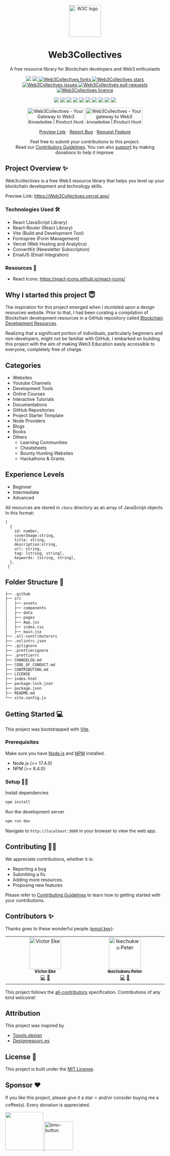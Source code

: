 <div align="center">
 <img width="100px" src="https://user-images.githubusercontent.com/46662771/183313844-91c27035-6ac0-4576-afa1-ecb731494da2.png" alt="W3C logo" />
 
 <h1>Web3Collectives</h1>
 <p>A free resource library for Blockchain developers and Web3 enthusiasts</p>

<p align="center">
<img src="https://img.shields.io/badge/all_contributors-1-orange.svg?style=flat-square">

<a href="http://makeapullrequest.com">
<img src="https://img.shields.io/badge/PRs-welcome-brightgreen.svg?style=flat-square">
</a>
<a href="https://github.com/frankiefab100/Web3Collectives/fork" target="blank">
<img src="https://img.shields.io/github/forks/frankiefab100/Web3Collectives?style=flat-square" alt="Web3Collectives forks"/>
</a>
<a href="https://github.com/frankiefab100/Web3Collectives/stargazers" target="blank">
<img src="https://img.shields.io/github/stars/frankiefab100/Web3Collectives?style=flat-square" alt="Web3Collectives stars"/>
</a>
<a href="https://github.com/frankiefab100/Web3Collectives/issues" target="blank">
<img src="https://img.shields.io/github/issues/frankiefab100/Web3Collectives?style=flat-square" alt="Web3Collectives issues"/>
</a>
<a href="https://github.com/frankiefab100/Web3Collectives/pulls" target="blank">
<img src="https://img.shields.io/github/issues-pr/frankiefab100/Web3Collectives?style=flat-square" alt="Web3Collectives pull-requests"/>
</a>
<a href="https://github.com/frankiefab100/Web3Collectives/blob/main/LICENSE" target="blank">
<img src="https://img.shields.io/github/license/frankiefab100/Web3Collectives?style=flat-square" alt="Web3Collectives licence" />
</a>
</p>


<p>
<img src="https://img.shields.io/badge/JavaScript-323330?style=for-the-badge&logo=javascript&logoColor=F7DF1E">
<img src="https://img.shields.io/badge/CSS3-1572B6?style=for-the-badge&logo=css3&logoColor=white">
<img src="https://img.shields.io/badge/React-20232A?style=for-the-badge&logo=react&logoColor=61DAFB">
<img src="https://img.shields.io/badge/React_Router-CA4245?style=for-the-badge&logo=react-router&logoColor=white">
<img src="https://img.shields.io/badge/npm-CB3837?style=for-the-badge&logo=npm&logoColor=white">
<img  src="https://img.shields.io/badge/Vite-B73BFE?style=for-the-badge&logo=vite&logoColor=FFD62E">
<img  src="https://img.shields.io/badge/firebase-ffca28?style=for-the-badge&logo=firebase&logoColor=black">
<img  src="https://img.shields.io/badge/Vercel-000000?style=for-the-badge&logo=vercel&logoColor=white">
<img  src="https://img.shields.io/badge/eslint-3A33D1?style=for-the-badge&logo=eslint&logoColor=white">
<img src="https://img.shields.io/badge/prettier-1A2C34?style=for-the-badge&logo=prettier&logoColor=F7BA3E">
</p>

<a href="https://www.producthunt.com/posts/web3collectives?utm_source=badge-featured&utm_medium=badge&utm_source=badge-web3collectives" target="_blank"><img src="https://api.producthunt.com/widgets/embed-image/v1/featured.svg?post_id=web3collectives&theme=light" alt="Web3Collectives - Your Gateway to Web3 Knowledge | Product Hunt" width="180" height="50" /></a>
<a href="https://www.producthunt.com/posts/web3collectives?utm_source=badge-top-post-topic-badge&utm_medium=badge&utm_souce=badge-web3collectives" target="_blank"><img src="https://api.producthunt.com/widgets/embed-image/v1/top-post-topic-badge.svg?post_id=400437&theme=neutral&period=weekly&topic_id=501" alt="Web3Collectives - Your&#0032;gateway&#0032;to&#0032;Web3&#0032;knowledge | Product Hunt" style="width: 180px; height: 50px;" width="180" height="50" /></a>

</div>
  
<p align="center">
    <a href="https://Web3Collectives.vercel.app">Preview Link</a>
    ·
    <a href="https://github.com/frankiefab100/Web3Collectives/issues/new/choose">Report Bug</a>
    ·
    <a href="https://github.com/frankiefab100/Web3Collectives/issues/new/choose">Request Feature</a>
</p>
  
<p align="center">Feel free to submit your contributions to this project. </br>
Read our <a href="https://github.com/frankiefab100/Web3Collectives/blob/main/CONTRIBUTING.md">Contributors Guidelines</a>. You can also <a href= "https://www.buymeacoffee.com/frankiefab100">support</a> by making donations to help it improve.</p>

## **Project Overview** ✨

Web3collectives is a free Web3 resource library that helps you level up your blockchain development and technology skills.

Preview Link: <https://Web3Collectives.vercel.app/>

### **Technologies Used** 🛠

- React (JavaScript Library)
- React-Router (React Library)
- Vite (Build and Development Tool)
- Formspree (Form Management)
- Vercel (Web Hosting and Analytics)
- ConvertKit (Newsletter Subscription)
- EmailJS (Email Integration)

### **Resources** 🎨

- React Icons: <https://react-icons.github.io/react-icons/>

## **Why I started this project** 😇

The inspiration for this project emerged when I stumbled upon a design resources website. Prior to that, I had been curating a compilation of Blockchain development resources in a GitHub repository called [Blockchain Development Resources](https://github.com/frankiefab100/Blockchain-Development-Resources).

Realizing that a significant portion of individuals, particularly beginners and non-developers, might not be familiar with GitHub, I embarked on building this project with the aim of making Web3 Education easily accessible to everyone, completely free of charge.

## **Categories**

- Websites
- Youtube Channels
- Development Tools
- Online Courses
- Interactive Tutorials
- Documentations
- GitHub Repositories
- Project Starter Template
- Node Providers
- Blogs
- Books
- Others
  - Learning Communities
  - Cheatsheets
  - Bounty Hunting Websites
  - Hackathons & Grants

## **Experience Levels**

- Beginner
- Intermediate
- Advanced

All resources are stored in `/data` directory as an array of JavaScript objects.
In this format:

```JS
[
  {
    id: number,
    coverImage:string,
    title: string,
    description:string,
    url: string,
    tag: [string, string],
    keywords: [string, string],
  },
 ]
```

## **Folder Structure** 📁

```bash
├── .github
├── src
│   ├── assets
│   ├── components
│   ├── data
│   ├── pages
│   ├── App.jsx
│   ├── index.css
│   ├── main.jsx
├── .all-contributorsrc
├── .eslintrc.json
├── .gitignore
├── .prettierignore
├── .prettierrc
├── CHANGELOG.md
├── CODE_OF_CONDUCT.md
├── CONTRIBUTING.md
├── LICENSE
├── index.html
├── package-lock.json
├── package.json
├── README.md
└── vite.config.js
```

## **Getting Started** 💻

This project was bootstrapped with [Vite](https://vitejs.dev).

### **Prerequisites**

Make sure you have [Node.js](https://nodejs.org/) and [NPM](https://www.npmjs.com/) installed.

- Node.js (>= 17.4.0)
- NPM (>= 8.4.0)

### **Setup** 👨‍💻

Install dependencies

   ```BASH
npm install
```

Run the development server

 ```BASH
npm run dev
   ```
   

Navigate to `http://localhost:3000` in your browser to view the web app.

## **Contributing** 🤝🏾
We appreciate contributions, whether it is:

- Reporting a bug
- Submitting a fix
- Adding more resources.
- Proposing new features

 Please refer to [Contributing Guidelines](./CONTRIBUTING.md) to learn how to getting started with your contributions.

  
## Contributors ✨
 Thanks goes to these wonderful people ([emoji key](https://allcontributors.org/docs/en/emoji-key)):

<!-- ALL-CONTRIBUTORS-LIST:START - Do not remove or modify this section -->
<!-- prettier-ignore-start -->
<!-- markdownlint-disable -->
<table>
  <tbody>
    <tr>
      <td align="center" valign="top" width="14.28%"><a href="http://victoreke.com"><img src="https://avatars.githubusercontent.com/u/62628408?v=4?s=100" width="100px;" alt="Victor Eke"/><br /><sub><b>Victor Eke</b></sub></a><br /><a href="https://github.com/frankiefab100/Web3Collectives/commits?author=Evavic44" title="Code">💻</a> <a href="#design-Evavic44" title="Design">🎨</a></td>
       <td align="center" valign="top" width="14.28%"><a href="http://pete.vercel.app"><img src="https://avatars.githubusercontent.com/u/60905186?v=4?s=100" width="100px;" alt="Ikechukwu Peter"/><br /><sub><b>Ikechukwu Peter</b></sub></a><br /><a href="https://github.com/frankiefab100/Web3Collectives/commits?author=ikechukwu-peter" title="Code">💻</a> <a href="https://github.com/frankiefab100/Web3Collectives/issues?q=author%3Aikechukwu-peter" title="Bug reports">🐛</a></td>
    </tr>
  </tbody>
</table>

<!-- markdownlint-restore -->
<!-- prettier-ignore-end -->

<!-- ALL-CONTRIBUTORS-LIST:END -->
This project follows the [all-contributors](https://github.com/all-contributors/all-contributors) specification. Contributions of any kind welcome!

## **Attribution**

This project was inspired by
- [Toools.design](https://toools.design)
- [Designresourc.es](https://designresourc.es)  

## **License** 🔐

This project is built under the [MIT License](./License).

## **Sponsor** ❤

If you like this project, please give it a star ⭐ and/or consider buying me a coffee(s). Every donation is appreciated.

  <a href="https://www.buymeacoffee.com/frankiefab100">
    <img width="120px"src="https://img.shields.io/badge/Buy_Me_A_Coffee-FFDD00?style=for-the-badge&logo=buy-me-a-coffee&logoColor=black">
  </a>
  <a href="https://etherscan.io/address/frankiefab.eth">
    <img width="90px" alt="bmc-button" src="https://img.shields.io/badge/Ethereum-3C3C3D?style=for-the-badge&logo=Ethereum&logoColor=white">
  </a>
